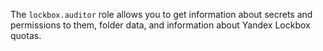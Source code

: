 The `lockbox.auditor` role allows you to get information about secrets and permissions to them, folder data, and information about Yandex Lockbox quotas.